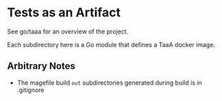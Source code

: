 # Tests as an Artifact

See go/taaa for an overview of the project.

Each subdirectory here is a Go module that defines a TaaA docker image.

## Arbitrary Notes

*  The magefile build `out` subdirectories generated during build is in .gitignore
